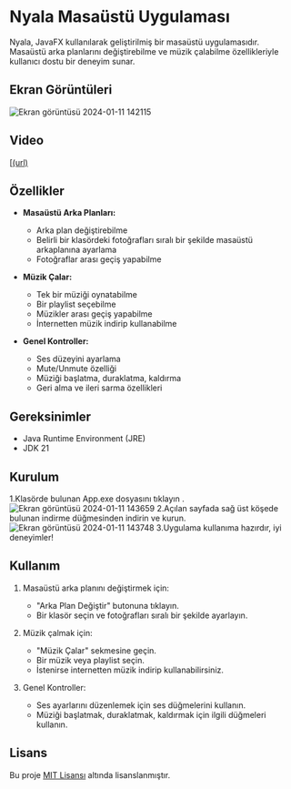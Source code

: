 # Nyala Masaüstü Uygulaması

Nyala, JavaFX kullanılarak geliştirilmiş bir masaüstü uygulamasıdır. Masaüstü arka planlarını değiştirebilme ve müzik çalabilme özellikleriyle kullanıcı dostu bir deneyim sunar.
## Ekran Görüntüleri

![Ekran görüntüsü 2024-01-11 142115](https://github.com/Soresta/BackgroundChangerWithMusicPlayerApp/assets/112137968/e8bf8598-172c-46e1-9155-96bb0aa1a283)

## Video

[[(url)](https://www.youtube.com/watch?v=_594m9Z2QF8)

## Özellikler

- **Masaüstü Arka Planları:**
  - Arka plan değiştirebilme
  - Belirli bir klasördeki fotoğrafları sıralı bir şekilde masaüstü arkaplanına ayarlama
  - Fotoğraflar arası geçiş yapabilme

- **Müzik Çalar:**
  - Tek bir müziği oynatabilme
  - Bir playlist seçebilme
  - Müzikler arası geçiş yapabilme
  - İnternetten müzik indirip kullanabilme

- **Genel Kontroller:**
  - Ses düzeyini ayarlama
  - Mute/Unmute özelliği
  - Müziği başlatma, duraklatma, kaldırma
  - Geri alma ve ileri sarma özellikleri

## Gereksinimler

- Java Runtime Environment (JRE)
- JDK 21

## Kurulum
1.Klasörde bulunan App.exe dosyasını tıklayın . 
![Ekran görüntüsü 2024-01-11 143659](https://github.com/Soresta/BackgroundChangerWithMusicPlayerApp/assets/112137968/54934065-84d3-49ac-8528-76b95c2e2131)
2.Açılan sayfada sağ üst köşede bulunan indirme düğmesinden indirin ve kurun.
![Ekran görüntüsü 2024-01-11 143748](https://github.com/Soresta/BackgroundChangerWithMusicPlayerApp/assets/112137968/17af0f31-97e5-4b94-9807-e75e00767b73)
3.Uygulama kullanıma hazırdır, iyi deneyimler!

## Kullanım

1. Masaüstü arka planını değiştirmek için:
   - "Arka Plan Değiştir" butonuna tıklayın.
   - Bir klasör seçin ve fotoğrafları sıralı bir şekilde ayarlayın.

2. Müzik çalmak için:
   - "Müzik Çalar" sekmesine geçin.
   - Bir müzik veya playlist seçin.
   - İstenirse internetten müzik indirip kullanabilirsiniz.

3. Genel Kontroller:
   - Ses ayarlarını düzenlemek için ses düğmelerini kullanın.
   - Müziği başlatmak, duraklatmak, kaldırmak için ilgili düğmeleri kullanın.
## Lisans

Bu proje [MIT Lisansı](LICENSE) altında lisanslanmıştır.

